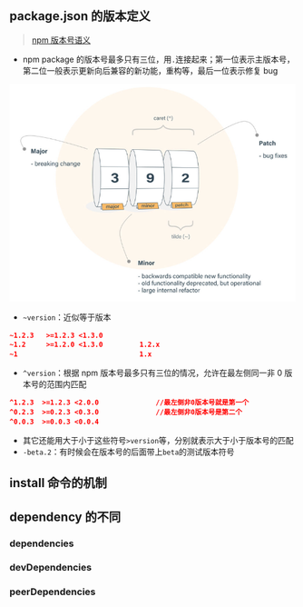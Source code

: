 ## package.json 的版本定义

> [npm 版本号语义](https://docs.npmjs.com/misc/semver.html)

- npm package 的版本号最多只有三位，用`.`连接起来；第一位表示主版本号，第二位一般表示更新向后兼容的新功能，重构等，最后一位表示修复 bug

![image-20200701184919910](images/image-20200701184919910.png)

- `~version`：近似等于版本

```json
~1.2.3   >=1.2.3 <1.3.0
~1.2	 >=1.2.0 <1.3.0			1.2.x
~1								1.x
```

- `^version`：根据 npm 版本号最多只有三位的情况，允许在最左侧同一非 0 版本号的范围内匹配

```json
^1.2.3 	>=1.2.3 <2.0.0				//最左侧非0版本号就是第一个
^0.2.3  >=0.2.3 <0.3.0				//最左侧非0版本号是第二个
^0.0.3 	>=0.0.3 <0.0.4
```

- 其它还能用大于小于这些符号`>version`等，分别就表示大于小于版本号的匹配
- `-beta.2`：有时候会在版本号的后面带上`beta`的测试版本符号

## install 命令的机制

## dependency 的不同

### dependencies

### devDependencies

### peerDependencies
